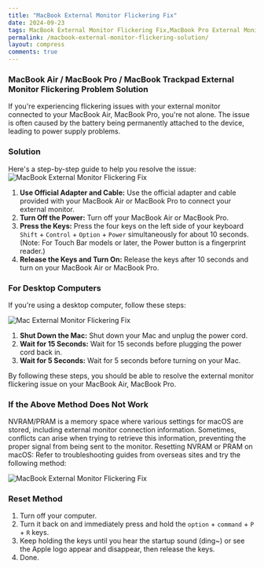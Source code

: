 ```yaml
---
title: "MacBook External Monitor Flickering Fix"
date: 2024-09-23
tags: MacBook External Monitor Flickering Fix,MacBook Pro External Monitor Flickering Solution,MacBook Air External Monitor Flickering Problem,MacBook External Display Flickering Issue,MacBook Pro External Display Flickering Solution,iMac External Monitor Flickering Fix,iMac External Display Flickering Solution
permalink: /macbook-external-monitor-flickering-solution/
layout: compress
comments: true
---
```


### MacBook Air / MacBook Pro / MacBook Trackpad External Monitor Flickering Problem Solution

If you're experiencing flickering issues with your external monitor connected to your MacBook Air, MacBook Pro, you're not alone. The issue is often caused by the battery being permanently attached to the device, leading to power supply problems.

### Solution

Here's a step-by-step guide to help you resolve the issue:
<img src="{{site.assets}}{{ page.permalink }}28d26ef777b3e7.webp" alt="MacBook External Monitor Flickering Fix">

1. **Use Official Adapter and Cable:** Use the official adapter and cable provided with your MacBook Air or MacBook Pro to connect your external monitor.
2. **Turn Off the Power:** Turn off your MacBook Air or MacBook Pro.
3. **Press the Keys:** Press the four keys on the left side of your keyboard `Shift` + `Control` + `Option` + `Power` simultaneously for about 10 seconds. (Note: For Touch Bar models or later, the Power button is a fingerprint reader.)
4. **Release the Keys and Turn On:** Release the keys after 10 seconds and turn on your MacBook Air or MacBook Pro.

### For Desktop Computers

If you're using a desktop computer, follow these steps:

<img src="{{site.assets}}{{ page.permalink }}2e82528b602df.webp" alt="Mac External Monitor Flickering Fix">

1. **Shut Down the Mac:** Shut down your Mac and unplug the power cord.
2. **Wait for 15 Seconds:** Wait for 15 seconds before plugging the power cord back in.
3. **Wait for 5 Seconds:** Wait for 5 seconds before turning on your Mac.

By following these steps, you should be able to resolve the external monitor flickering issue on your MacBook Air, MacBook Pro.

### If the Above Method Does Not Work

NVRAM/PRAM is a memory space where various settings for macOS are stored, including external monitor connection information. Sometimes, conflicts can arise when trying to retrieve this information, preventing the proper signal from being sent to the monitor.
Resetting NVRAM or PRAM on macOS:
Refer to troubleshooting guides from overseas sites and try the following method:

<img src="{{site.assets}}{{ page.permalink }}howtoreset.png" alt="MacBook External Monitor Flickering Fix">

### Reset Method

1. Turn off your computer.
2. Turn it back on and immediately press and hold the `option` + `command` + `P` + `R` keys.
3. Keep holding the keys until you hear the startup sound (ding~) or see the Apple logo appear and disappear, then release the keys.
4. Done.
